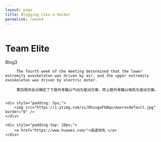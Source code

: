 ```yaml
---
layout: page
title: Blogging Like a Hacker
permalink: /week4
---
```


<html>
<head>
    <meta charset="UTF-8">
    <meta name="description" content="week3's page,let u know me" />
    <meta name="viewport" content="width=device-width, initial-scale=1.0, maximum-scale=1.0, user-scalable=no">
    
    
</head>
<body>
     <div class="info-wrap">
      <div class="img">
        <img src="https://s1.ax1x.com/2023/09/03/pPDK2an.png" alt="">
      </div>
      <div class="info-right">
    <h1>Team Elite</h1>	
        <dt>Blog3</dt>
                     
         The fourth week of the meeting determined that the lower extremity exoskeleton was driven by air, and the upper extremity exoskeleton was driven by electric motor.
         
         第四周的会议确定了下肢外骨骼以气动为驱动方案，而上肢外骨骼以电机为驱动方案。

                
    <div style="padding: 5px;">
        <img src="https://i.ytimg.com/vi/DhzugoFbBqo/maxresdefault.jpg" border="0" />
    </div>
        
    <div style="padding-top: 20px;">
        <a href="https://www.huawei.com/">遥遥领先 </a>
    </div>
